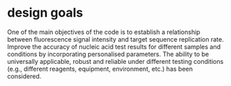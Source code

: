 # design goals
One of the main objectives of the code is to establish a relationship between fluorescence signal intensity and target sequence replication rate.
Improve the accuracy of nucleic acid test results for different samples and conditions by incorporating personalised parameters.
The ability to be universally applicable, robust and reliable under different testing conditions (e.g., different reagents, equipment, environment, etc.) has been considered.
